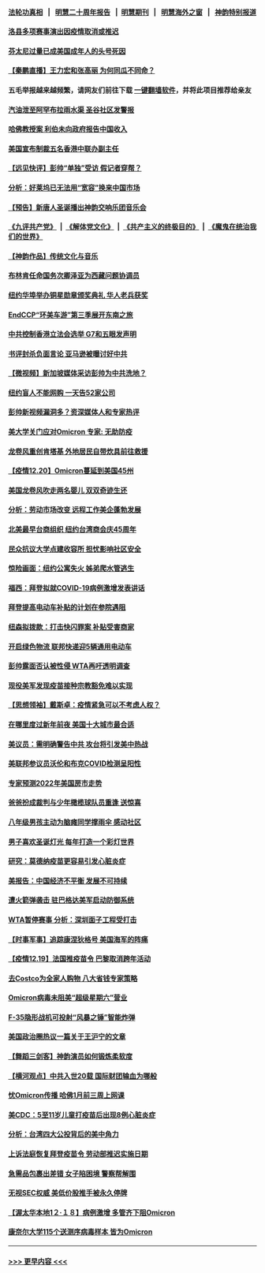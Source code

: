 #### [法轮功真相](https://github.com/gfw-breaker/truth/blob/master/README.md?t=0) &nbsp;&nbsp;|&nbsp;&nbsp; [明慧二十周年报告](https://github.com/gfw-breaker/mh-reports/blob/master/README.md?t=0) &nbsp;&nbsp;|&nbsp;&nbsp;[明慧期刊](https://github.com/gfw-breaker/mh-qikan) &nbsp;&nbsp;|&nbsp;&nbsp; [明慧海外之窗](https://github.com/gfw-breaker/mh-news/blob/master/README.md?t=0) &nbsp;&nbsp;|&nbsp;&nbsp; [神韵特别报道](https://github.com/gfw-breaker/mh-news/blob/master/shenyun.md?t=0)
#### [洛县多项赛事演出因疫情取消或推迟](../pages/nsc412/n13449647.md?t=12211050) 
#### [芬太尼过量已成美国成年人的头号死因](../pages/nsc412/n13449480.md?t=12211050) 
#### [【秦鹏直播】王力宏和张高丽 为何同瓜不同命？](../pages/nsc412/n13449345.md?t=12211050) 
#### 五毛举报越来越频繁，请网友们前往下载 [一键翻墙软件](https://github.com/gfw-breaker/ssr-accounts)，并将此项目推荐给亲友
#### [汽油泄至阿罕布拉雨水渠 圣谷社区发警报](../pages/nsc412/n13449340.md?t=12211050) 
#### [哈佛教授案 利伯未向政府报告中国收入](../pages/nsc412/n13449526.md?t=12211050) 
#### [美国宣布制裁五名香港中联办副主任](../pages/nsc412/n13449451.md?t=12211050) 
#### [【远见快评】彭帅“单独”受访 假记者穿帮？](../pages/nsc412/n13449324.md?t=12211050) 
#### [分析：好莱坞已无法用“宽容”换来中国市场](../pages/nsc412/n13449059.md?t=12211050) 
#### [【预告】新唐人圣诞播出神韵交响乐团音乐会](../pages/nsc412/n13439768.md?t=12211050) 
#### [《九评共产党》](https://github.com/begood0513/9ping.md/blob/master/README.md) &nbsp;|&nbsp; [《解体党文化》](../../../../jtdwh.md/blob/master/README.md)  &nbsp;|&nbsp; [《共产主义的终极目的》](../../../../gczydzjmd.md/blob/master/README.md) &nbsp;|&nbsp; [《魔鬼在统治我们的世界》](../../../../mgztzwmdsj.md/blob/master/README.md) 
#### [【神韵作品】传统文化与音乐](../pages/nsc412/n13449050.md?t=12211050) 
#### [布林肯任命国务次卿泽亚为西藏问题协调员](../pages/nsc412/n13449120.md?t=12211050) 
#### [纽约华埠举办铜星勋章颁奖典礼 华人老兵获奖](../pages/nsc412/n13446915.md?t=12211050) 
#### [EndCCP“环美车游”第三季展开东南之旅](../pages/nsc412/n13447797.md?t=12211050) 
#### [中共控制香港立法会选举 G7和五眼发声明](../pages/nsc412/n13448939.md?t=12211050) 
#### [书评封杀负面言论 亚马逊被曝讨好中共](../pages/nsc412/n13448949.md?t=12211050) 
#### [【微视频】新加坡媒体采访彭帅为中共洗地？](../pages/nsc412/n13448510.md?t=12211050) 
#### [纽约盲人不能网购 一天告52家公司](../pages/nsc412/n13447744.md?t=12211050) 
#### [彭帅新视频漏洞多？资深媒体人和专家热评](../pages/nsc412/n13448312.md?t=12211050) 
#### [美大学关门应对Omicron 专家: 无助防疫](../pages/nsc412/n13448330.md?t=12211050) 
#### [龙卷风重创肯塔基 外地居民自带炊具前往救援](../pages/nsc412/n13447814.md?t=12211050) 
#### [【疫情12.20】Omicron蔓延到美国45州](../pages/nsc412/n13448318.md?t=12211050) 
#### [美国龙卷风吹走两名婴儿 双双奇迹生还](../pages/nsc412/n13448121.md?t=12211050) 
#### [分析：劳动市场改变 远程工作美企蓬勃发展](../pages/nsc412/n13448081.md?t=12211050) 
#### [北美最早台商组织 纽约台湾商会庆45周年](../pages/nsc412/n13446863.md?t=12211050) 
#### [民众抗议大学点建收容所 担忧影响社区安全](../pages/nsc412/n13447751.md?t=12211050) 
#### [惊险画面：纽约公寓失火 姊弟爬水管逃生](../pages/nsc412/n13447693.md?t=12211050) 
#### [福西：拜登拟就COVID-19病例激增发表讲话](../pages/nsc412/n13447374.md?t=12211050) 
#### [拜登提高电动车补贴的计划在参院遇阻](../pages/nsc412/n13447523.md?t=12211050) 
#### [纽森拟拨款：打击快闪罪案 补贴受害商家](../pages/nsc412/n13447701.md?t=12211050) 
#### [开启绿色物流 联邦快递迎5辆通用电动车](../pages/nsc412/n13447593.md?t=12211050) 
#### [彭帅露面否认被性侵 WTA再吁透明调查](../pages/nsc412/n13447326.md?t=12211050) 
#### [现役美军发现疫苗接种宗教豁免难以实现](../pages/nsc412/n13446985.md?t=12211050) 
#### [【思想领袖】戴斯卓：疫情紧急可以不考虑人权？](../pages/nsc412/n13441768.md?t=12211050) 
#### [在哪里度过新年前夜 美国十大城市最合适](../pages/nsc412/n13440536.md?t=12211050) 
#### [美议员：需明确警告中共 攻台将引发美中热战](../pages/nsc412/n13447088.md?t=12211050) 
#### [美联邦参议员沃伦和布克COVID检测呈阳性](../pages/nsc412/n13447109.md?t=12211050) 
#### [专家预测2022年美国房市走势](../pages/nsc412/n13447050.md?t=12211050) 
#### [爸爸扮成裁判与少年橄榄球队员重逢 送惊喜](../pages/nsc412/n13446606.md?t=12211050) 
#### [八年级男孩主动为脑瘫同学撑雨伞 感动社区](../pages/nsc412/n13446279.md?t=12211050) 
#### [男子喜欢圣诞灯光 每年打造一个彩灯世界](../pages/nsc412/n13446187.md?t=12211050) 
#### [研究：莫德纳疫苗更容易引发心脏炎症](../pages/nsc412/n13446725.md?t=12211050) 
#### [美报告：中国经济不平衡 发展不可持续](../pages/nsc412/n13433684.md?t=12211050) 
#### [遭火箭弹袭击 驻巴格达美军启动防御系统](../pages/nsc412/n13446633.md?t=12211050) 
#### [WTA暂停赛事 分析：深圳面子工程受打击](../pages/nsc412/n13446566.md?t=12211050) 
#### [【时事军事】追踪康涅狄格号 美国海军的阵痛](../pages/nsc412/n13445954.md?t=12211050) 
#### [【疫情12.19】法国推疫苗令 巴黎取消跨年活动](../pages/nsc412/n13446348.md?t=12211050) 
#### [去Costco为全家人购物 八大省钱专家策略](../pages/nsc412/n13442879.md?t=12211050) 
#### [Omicron病毒未阻美“超级星期六”营业](../pages/nsc412/n13445935.md?t=12211050) 
#### [F-35隐形战机可投射“风暴之锤”智能炸弹](../pages/nsc412/n13440113.md?t=12211050) 
#### [美国政治圈热议一篇关于王沪宁的文章](../pages/nsc412/n13445915.md?t=12211050) 
#### [【舞蹈三剑客】神韵演员如何锻炼柔软度](../pages/nsc412/n13445808.md?t=12211050) 
#### [【横河观点】中共入世20载 国际财团输血为哪般](../pages/nsc412/n13445961.md?t=12211050) 
#### [忧Omicron传播 哈佛1月前三周上网课](../pages/nsc412/n13445846.md?t=12211050) 
#### [美CDC：5至11岁儿童打疫苗后出现8例心脏炎症](../pages/nsc412/n13445776.md?t=12211050) 
#### [分析：台湾四大公投背后的美中角力](../pages/nsc412/n13445697.md?t=12211050) 
#### [上诉法庭恢复拜登疫苗令 劳动部推迟实施日期](../pages/nsc412/n13445671.md?t=12211050) 
#### [急需品包裹出差错 女子陷困境 警察帮解围](../pages/nsc412/n13445660.md?t=12211050) 
#### [无视SEC权威 美低价股推手被永久停牌](../pages/nsc412/n13444901.md?t=12211050) 
#### [【渥太华本地1２·１８】病例激增 多管齐下阻Omicron](../pages/nsc412/n13445605.md?t=12211050) 
#### [康奈尔大学115个送测序病毒样本 皆为Omicron](../pages/nsc412/n13444917.md?t=12211050) 

----
#### [ >>> 更早内容 <<< ](../indexes/nsc412-earlier.md)
